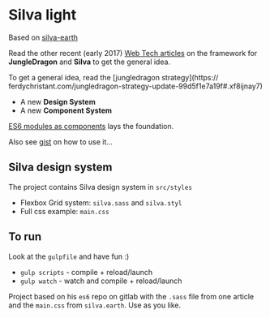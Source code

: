 # Silva light

Based on [silva-earth](https://ferdychristant.com/introducing-silva-earth-8787fc404ae6#.hejwx7j6m)

Read the other recent (early 2017) [Web Tech articles](https://ferdychristant.com/tagged/web-development) on the framework for **JungleDragon** and **Silva** to get the general idea.

To get a general idea, read the [jungledragon strategy](https:// ferdychristant.com/jungledragon-strategy-update-99d5f1e7a19f#.xf8ijnay7)

- A new **Design System**
- A new **Component System**

[ES6 modules as components](https://ferdychristant.com/es6-modules-as-components-32a7b81fe9be) lays the foundation.

Also see [gist](https://gist.github.com/fchristant) on how to use it...

## Silva design system

The project contains Silva design system in `src/styles`

- Flexbox Grid system: `silva.sass` and `silva.styl`
- Full css example: `main.css`

## To run

Look at the `gulpfile` and have fun :)

- `gulp scripts` - compile + reload/launch
- `gulp watch` - watch and compile + reload/launch

Project based on his `es6` repo on gitlab with the `.sass` file from one article and the `main.css` from `silva.earth`. Use as you like.

